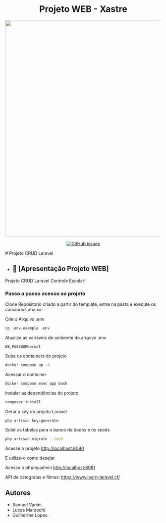 <h1 align="center"> Projeto WEB - Xastre </h1>
<div align="center">
<img src="https://user-images.githubusercontent.com/112004721/196309270-75a3abfd-7cd1-4311-a9df-76ca5b378150.png" width="700px" />
</div>
 <p align="center">
<a href="https://github.com/Sam0929/GITHUB-APRESENTATION/issues"><img alt="GitHub issues" src="https://img.shields.io/github/issues/Sam0929/GITHUB-APRESENTATION"></a>
  </p>
# Projeto CRUD Laravel

* ## 📁 [Apresentação Projeto WEB]
Projeto CRUD Laravel Controle Escolar!

### Passo a passo acesso ao projeto
Clone Repositório criado a partir do template, entre na pasta e execute os comandos abaixo:

Crie o Arquivo .env
```sh
cp .env.example .env
```


Atualize as variáveis de ambiente do arquivo .env
```dosini
DB_PASSWORD=root
```


Suba os containers do projeto
```sh
docker compose up -d
```


Acessar o container
```sh
docker compose exec app bash
```


Instalar as dependências do projeto
```sh
composer install
```


Gerar a key do projeto Laravel
```sh
php artisan key:generate
```

Subir as tabelas para o banco de dados e os seeds
```sh
php artisan migrate --seed
```
Acesse o projeto
[http://localhost:8080](http://localhost:8080)

E utilize-o como desejar

Acesse o phpmyadmin
[http://localhost:8081](http://localhost:8081)

API de categorias e filmes:
https://www.learn-laravel.cf/

## Autores
* Samuel Vanini.
* Lucas Marzochi.
* Guilherme Lopes.
